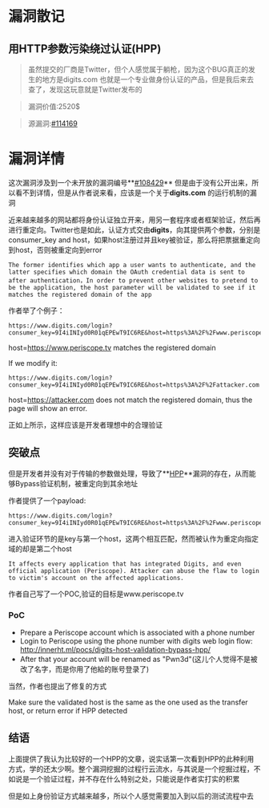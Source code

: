 # 漏洞散记
##  用HTTP参数污染绕过认证(HPP)
> 虽然提交的厂商是Twitter，但个人感觉属于躺枪，因为这个BUG真正的发生的地方是digits.com
也就是一个专业做身份认证的产品，但是我后来去查了，发现这玩意就是Twitter发布的

> 漏洞价值:2520$

> 源漏洞:[#114169](https://hackerone.com/reports/114169)

# 漏洞详情
这次漏洞涉及到一个未开放的漏洞编号**[#108429](https://hackerone.com/reports/108429)**
但是由于没有公开出来，所以看不到详情，但是从作者说来看，应该是一个关于**digits.com**
的运行机制的漏洞

近来越来越多的网站都将身份认证独立开来，用另一套程序或者框架验证，然后再进行重定向。Twitter也是如此，认证方式交由**digits**，向其提供两个参数，分别是consumer_key and host，如果host注册过并且key被验证，那么将把票据重定向到host，否则被重定向到error

```
The former identifies which app a user wants to authenticate, and the latter specifies which domain the OAuth credential data is sent to after authentication，In order to prevent other websites to pretend to be the application, the host parameter will be validated to see if it matches the registered domain of the app
```
作者举了个例子：

```
https://www.digits.com/login?consumer_key=9I4iINIyd0R01qEPEwT9IC6RE&host=https%3A%2F%2Fwww.periscope.tv
```

host=https://www.periscope.tv matches the registered domain

If we modify it:

    https://www.digits.com/login?consumer_key=9I4iINIyd0R01qEPEwT9IC6RE&host=https%3A%2F%2Fattacker.com

host=https://attacker.com does not match the registered domain, thus the page will show an error.

正如上所示，这样应该是开发者理想中的合理验证

## 突破点

但是开发者并没有对于传输的参数做处理，导致了**[HPP](http://blog.csdn.net/eatmilkboy/article/details/6761407)**漏洞的存在，从而能够Bypass验证机制，被重定向到其余地址

作者提供了一个payload:

```
https://www.digits.com/login?consumer_key=9I4iINIyd0R01qEPEwT9IC6RE&host=https%3A%2F%2Fwww.periscope.tv&host=https%3A%2F%2Fattacker.com

```
进入验证环节的是key与第一个host，这两个相互匹配，然而被认作为重定向指定域的却是第二个host
```
It affects every application that has integrated Digits, and even official application (Periscope). Attacker can abuse the flaw to login to victim's account on the affected applications.
```

作者自己写了一个POC,验证的目标是www.periscope.tv

### PoC
* Prepare a Periscope account which is associated with a phone number
* Login to Periscope using the phone number with digits web login flow: http://innerht.ml/pocs/digits-host-validation-bypass-hpp/
* After that your account will be renamed as "Pwn3d"(这儿个人觉得不是被改了名字，而是你用了他給的账号登录了)

当然，作者也提出了修复的方式



Make sure the validated host is the same as the one used as the transfer host, or return error if HPP detected

## 结语

上面提供了我认为比较好的一个HPP的文章，说实话第一次看到HPP的此种利用方式，学的还太少啊。整个漏洞挖掘的过程行云流水，与其说是一个挖掘过程，不如说是一个验证过程，并不存在什么特别之处，只能说是作者实打实的积累

但是如上身份验证方式越来越多，所以个人感觉需要加入到以后的测试流程中去
